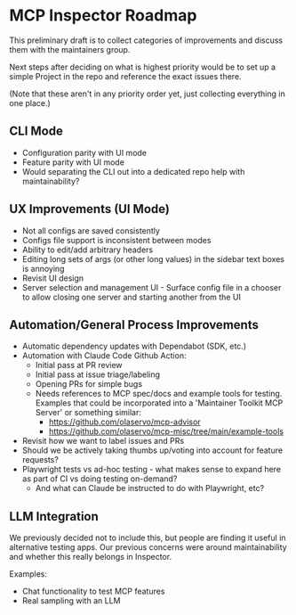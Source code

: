 # MCP Inspector Roadmap

This preliminary draft is to collect categories of improvements and discuss them with the maintainers group.

Next steps after deciding on what is highest priority would be to set up a simple Project in the repo and reference the exact issues there.

(Note that these aren't in any priority order yet, just collecting everything in one place.)

## CLI Mode

- Configuration parity with UI mode
- Feature parity with UI mode
- Would separating the CLI out into a dedicated repo help with maintainability?

## UX Improvements (UI Mode)

- Not all configs are saved consistently
- Configs file support is inconsistent between modes
- Ability to edit/add arbitrary headers
- Editing long sets of args (or other long values) in the sidebar text boxes is annoying
- Revisit UI design
- Server selection and management UI - Surface config file in a chooser to allow closing one server and starting another from the UI

## Automation/General Process Improvements

- Automatic dependency updates with Dependabot (SDK, etc.)
- Automation with Claude Code Github Action:
  - Initial pass at PR review
  - Initial pass at issue triage/labeling
  - Opening PRs for simple bugs
  - Needs references to MCP spec/docs and example tools for testing. Examples that could be incorporated into a 'Maintainer Toolkit MCP Server' or something similar:
    - https://github.com/olaservo/mcp-advisor
    - https://github.com/olaservo/mcp-misc/tree/main/example-tools
- Revisit how we want to label issues and PRs
- Should we be actively taking thumbs up/voting into account for feature requests?
- Playwright tests vs ad-hoc testing - what makes sense to expand here as part of CI vs doing testing on-demand?
  - And what can Claude be instructed to do with Playwright, etc?

## LLM Integration

We previously decided not to include this, but people are finding it useful in alternative testing apps. Our previous concerns were around maintainability and whether this really belongs in Inspector.

Examples:

- Chat functionality to test MCP features
- Real sampling with an LLM
